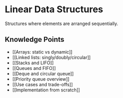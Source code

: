 # Linear Data Structures

Structures where elements are arranged sequentially.

## Knowledge Points
- [[Arrays: static vs dynamic]]
- [[Linked lists: singly/doubly/circular]]
- [[Stacks and LIFO]]
- [[Queues and FIFO]]
- [[Deque and circular queue]]
- [[Priority queue overview]]
- [[Use cases and trade-offs]]
- [[Implementation from scratch]]
